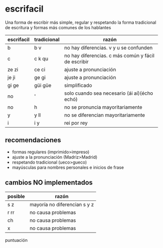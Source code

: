 # escrifacil
Una forma de escribir más simple, regular y respetando la forma tradicional de escritura y formas más comunes de los hablantes

|escrifacil|tradicional|razón|
|-|-|-|
|b|b v|no hay diferencias. v y u se confunden|
|c|c k qu|no hay diferencias. c más común y fácil de escribir|
|ze zi|ce ci|ajuste a pronunciación|
|je ji|ge gi|ajuste a pronunciación|
|gi ge|güi güe|simplificado|
|no|'|solo cuando sea necesario (ái aí)(écho echó)|
|no|h|no se pronuncia mayoritariamente|
|y|y ll|no se diferencian mayoritariamente|
|i|i y|rei por rey|

## recomendaciones 
- formas regulares (imprimido>impreso)
- ajuste a la pronunciación (Madriz>Madrid)
- respetando tradicional (ueco>gueco)
- mayúsculas para nombres personales e inicios de frase

## cambios NO implementados
|posible|razón|
|-|-|
|s z|mayoría no diferencian s y z|
|r rr|no causa problemas|
|ch|no causa problemas|
|x|no causa problemas|

puntuación 
